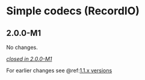 # Simple codecs (RecordIO)

## 2.0.0-M1

No changes.

[*closed in 2.0.0-M1*](https://github.com/akka/alpakka/issues?q=is%3Aclosed+milestone%3A2.0.0-M1+label%3Ap%3Arecordio)

For earlier changes see @ref:[1.1.x versions](../1.1.x/simple-codecs.md)

